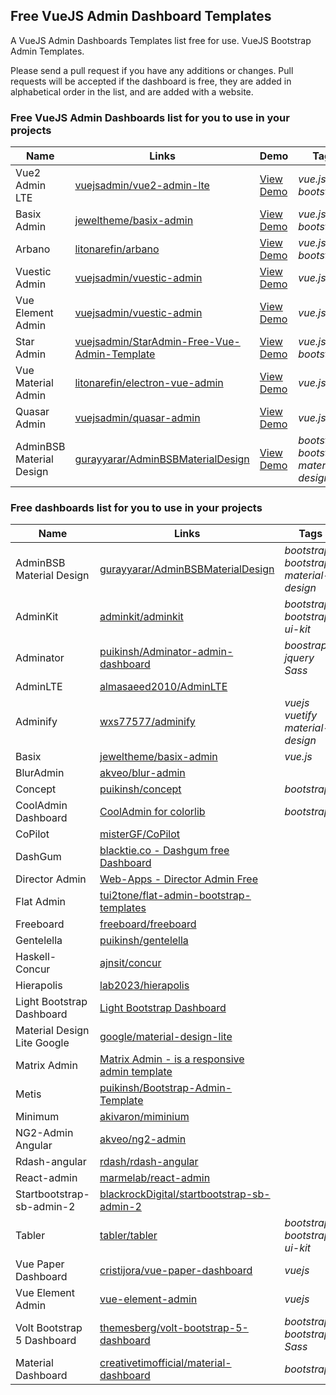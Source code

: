 ## Free VueJS Admin Dashboard Templates

A VueJS Admin Dashboards Templates list free for use. VueJS Bootstrap Admin Templates.

Please send a pull request if you have any additions or changes. Pull requests will be accepted if the dashboard is free, they are added in alphabetical order in the list, and are added with a website.

### Free VueJS Admin Dashboards list for you to use in your projects


Name | Links | Demo    | Tags
------------ | ------- | ------- | -------
Vue2 Admin LTE | [vuejsadmin/vue2-admin-lte](https://github.com/vuejsadmin/vue2-admin-lte) | [View Demo](https://vuejsadmin.com/product/vue2-admin-lte/) | _vue.js_, _bootstrap_
Basix Admin | [jeweltheme/basix-admin](https://github.com/vuejsadmin/basix-admin) | [View Demo](https://vuejsadmin.com/product/basix-admin/) | _vue.js_, _bootstrap_
Arbano | [litonarefin/arbano](https://github.com/litonarefin/arbano) | [View Demo](https://vuejsadmin.com/product/arbano/) | _vue.js_, _bootstrap_
Vuestic Admin | [vuejsadmin/vuestic-admin](https://github.com/vuejsadmin/vuestic-admin) | [View Demo](https://vuejsadmin.com/product/vuestic/) | _vue.js_
Vue Element Admin | [vuejsadmin/vuestic-admin](https://github.com/vuejsadmin/vue-element-admin) | [View Demo](https://vuejsadmin.com/product/vue-element-admin/) | _vue.js_
Star Admin | [vuejsadmin/StarAdmin-Free-Vue-Admin-Template](https://github.com/vuejsadmin/StarAdmin-Free-Vue-Admin-Template) | [View Demo](https://vuejsadmin.com/product/star-admin/) | _vue.js_, _bootstrap4_
Vue Material Admin | [litonarefin/electron-vue-admin](https://github.com/litonarefin/electron-vue-admin) | [View Demo](https://vuejsadmin.com/product/electron/) | _vue.js_
Quasar Admin | [vuejsadmin/quasar-admin](https://github.com/vuejsadmin/quasar-admin) | [View Demo](https://vuejsadmin.com/product/quasar-admin-app/) | _vue.js_
AdminBSB Material Design | [gurayyarar/AdminBSBMaterialDesign](https://github.com/gurayyarar/AdminBSBMaterialDesign/) | [View Demo](https://gurayyarar.github.io/AdminBSBMaterialDesign/) | _bootstrap_ _bootstrap3_ _material-design_ 



### Free dashboards list for you to use in your projects

Name | Links | Tags
------------ | ------- | -------
AdminBSB Material Design | [gurayyarar/AdminBSBMaterialDesign](https://github.com/gurayyarar/AdminBSBMaterialDesign/) | _bootstrap_ _bootstrap3_ _material-design_ 
AdminKit | [adminkit/adminkit](https://github.com/adminkit/adminkit) | _bootstrap_ _bootstrap4_ _ui-kit_
Adminator | [puikinsh/Adminator-admin-dashboard](https://github.com/puikinsh/Adminator-admin-dashboard) | _boostrap_ _jquery_ _Sass_
AdminLTE | [almasaeed2010/AdminLTE](https://github.com/ColorlibHQ/AdminLTE) |  
Adminify | [wxs77577/adminify](https://github.com/topfullstack/adminify) | _vuejs_ _vuetify_ _material-design_
Basix | [jeweltheme/basix-admin](https://github.com/jeweltheme/basix-admin) | _vue.js_
BlurAdmin | [akveo/blur-admin](https://github.com/akveo/blur-admin) |
Concept | [puikinsh/concept](https://github.com/puikinsh/concept) | _bootstrap_
CoolAdmin Dashboard | [CoolAdmin for colorlib](https://github.com/puikinsh/CoolAdmin) | _bootstrap_
CoPilot | [misterGF/CoPilot](https://github.com/misterGF/CoPilot) |
DashGum | [blacktie.co - Dashgum free Dashboard](http://blacktie.co/2014/07/dashgum-free-dashboard/) |
Director Admin | [Web-Apps - Director Admin Free](http://ww12.web-apps.ninja/) |
Flat Admin | [tui2tone/flat-admin-bootstrap-templates](https://github.com/tui2tone/flat-admin-bootstrap-templates) |
Freeboard | [freeboard/freeboard](https://github.com/Freeboard/freeboard) |
Gentelella | [puikinsh/gentelella](https://github.com/ColorlibHQ/gentelella) |
Haskell-Concur | [ajnsit/concur](https://github.com/ajnsit/concur) |
Hierapolis | [lab2023/hierapolis](https://github.com/lab2023/hierapolis) |
Light Bootstrap Dashboard |[Light Bootstrap Dashboard](https://www.creative-tim.com/product/light-bootstrap-dashboard) |
Material Design Lite Google | [google/material-design-lite](https://github.com/google/material-design-lite/tree/mdl-1.x/templates/dashboard) |
Matrix Admin | [Matrix Admin - is a responsive admin template](https://www.wrappixel.com/) |
Metis | [puikinsh/Bootstrap-Admin-Template](https://github.com/puikinsh/Bootstrap-Admin-Template) |
Minimum | [akivaron/miminium](https://github.com/akivaron/miminium)|
NG2-Admin Angular | [akveo/ng2-admin](https://github.com/akveo/ngx-admin) |
Rdash-angular | [rdash/rdash-angular](https://github.com/invertase/rdash-angular) |
React-admin | [marmelab/react-admin](https://github.com/marmelab/react-admin) |
Startbootstrap-sb-admin-2 | [blackrockDigital/startbootstrap-sb-admin-2](https://github.com/BlackrockDigital/startbootstrap-sb-admin-2) |
Tabler | [tabler/tabler](https://github.com/tabler/tabler) | _bootstrap_ _bootstrap4_ _ui-kit_
Vue Paper Dashboard | [cristijora/vue-paper-dashboard](https://github.com/cristijora/vue-paper-dashboard) | _vuejs_
Vue Element Admin | [vue-element-admin](https://github.com/PanJiaChen/vue-element-admin) | _vuejs_
Volt Bootstrap 5 Dashboard | [themesberg/volt-bootstrap-5-dashboard](https://github.com/themesberg/volt-bootstrap-5-dashboard) | _bootstrap_ _bootstrap5_ _Sass_
Material Dashboard | [creativetimofficial/material-dashboard](https://github.com/creativetimofficial/material-dashboard) | _bootstrap_


